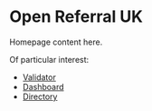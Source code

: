 # Open Referral UK

Homepage content here.

Of particular interest:

- [Validator](/developers/validator)
- [Dashboard](/developers/dashboard)
- [Directory](/community/directory)
